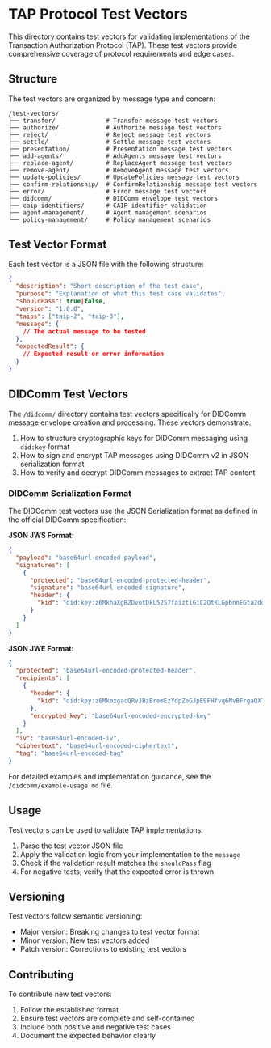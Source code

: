 # TAP Protocol Test Vectors

This directory contains test vectors for validating implementations of the Transaction Authorization Protocol (TAP). These test vectors provide comprehensive coverage of protocol requirements and edge cases.

## Structure

The test vectors are organized by message type and concern:

```
/test-vectors/
├── transfer/              # Transfer message test vectors
├── authorize/             # Authorize message test vectors
├── reject/                # Reject message test vectors
├── settle/                # Settle message test vectors
├── presentation/          # Presentation message test vectors
├── add-agents/            # AddAgents message test vectors
├── replace-agent/         # ReplaceAgent message test vectors
├── remove-agent/          # RemoveAgent message test vectors
├── update-policies/       # UpdatePolicies message test vectors
├── confirm-relationship/  # ConfirmRelationship message test vectors
├── error/                 # Error message test vectors
├── didcomm/               # DIDComm envelope test vectors
├── caip-identifiers/      # CAIP identifier validation
├── agent-management/      # Agent management scenarios
└── policy-management/     # Policy management scenarios
```

## Test Vector Format

Each test vector is a JSON file with the following structure:

```json
{
  "description": "Short description of the test case",
  "purpose": "Explanation of what this test case validates",
  "shouldPass": true|false,
  "version": "1.0.0",
  "taips": ["taip-2", "taip-3"],
  "message": {
    // The actual message to be tested
  },
  "expectedResult": {
    // Expected result or error information
  }
}
```

## DIDComm Test Vectors

The `/didcomm/` directory contains test vectors specifically for DIDComm message envelope creation and processing. These vectors demonstrate:

1. How to structure cryptographic keys for DIDComm messaging using `did:key` format
2. How to sign and encrypt TAP messages using DIDComm v2 in JSON serialization format
3. How to verify and decrypt DIDComm messages to extract TAP content

### DIDComm Serialization Format

The DIDComm test vectors use the JSON Serialization format as defined in the official DIDComm specification:

**JSON JWS Format:**
```json
{
  "payload": "base64url-encoded-payload",
  "signatures": [
    {
      "protected": "base64url-encoded-protected-header",
      "signature": "base64url-encoded-signature",
      "header": {
        "kid": "did:key:z6MkhaXgBZDvotDkL5257faiztiGiC2QtKLGpbnnEGta2doK#key-1"
      }
    }
  ]
}
```

**JSON JWE Format:**
```json
{
  "protected": "base64url-encoded-protected-header",
  "recipients": [
    {
      "header": {
        "kid": "did:key:z6MkmxgacQRvJBzBremEzYdpZeGJpE9FHfvq6NvBFrgaQXTb#key-2"
      },
      "encrypted_key": "base64url-encoded-encrypted-key"
    }
  ],
  "iv": "base64url-encoded-iv",
  "ciphertext": "base64url-encoded-ciphertext",
  "tag": "base64url-encoded-tag"
}
```

For detailed examples and implementation guidance, see the `/didcomm/example-usage.md` file.

## Usage

Test vectors can be used to validate TAP implementations:

1. Parse the test vector JSON file
2. Apply the validation logic from your implementation to the `message`
3. Check if the validation result matches the `shouldPass` flag
4. For negative tests, verify that the expected error is thrown

## Versioning

Test vectors follow semantic versioning:
- Major version: Breaking changes to test vector format
- Minor version: New test vectors added
- Patch version: Corrections to existing test vectors

## Contributing

To contribute new test vectors:
1. Follow the established format
2. Ensure test vectors are complete and self-contained
3. Include both positive and negative test cases
4. Document the expected behavior clearly 
